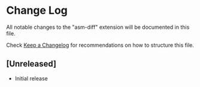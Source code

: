 # Change Log

All notable changes to the "asm-diff" extension will be documented in this file.

Check [Keep a Changelog](http://keepachangelog.com/) for recommendations on how to structure this file.

## [Unreleased]

- Initial release